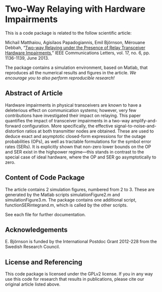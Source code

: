 Two-Way Relaying with Hardware Impairments
==================

This is a code package is related to the follow scientific article:

Michail Matthaiou, Agisilaos Papadogiannis, Emil Björnson, Mérouane Debbah, “[Two-way Relaying under the Presence of Relay Transceiver Hardware Impairments](http://arxiv.org/pdf/1307.2923),” IEEE Communications Letters, vol. 17, no. 6, pp. 1136-1139, June 2013.

The package contains a simulation environment, based on Matlab, that reproduces all the numerical results and figures in the article. *We encourage you to also perform reproducible research!*


## Abstract of Article

Hardware impairments in physical transceivers are known to have a deleterious effect on communication systems;
however, very few contributions have investigated their impact on relaying. This paper quantifies the impact of transceiver impairments in a two-way amplify-and-forward configuration. More specifically, the effective signal-to-noise-and-distortion ratios at both transmitter nodes are obtained. These are used to deduce exact and asymptotic closed-form expressions for the outage probabilities (OPs), as well as tractable formulations for the symbol error rates (SERs). It is explicitly shown that non-zero lower bounds on the OP and SER exist in the highpower regime—this stands in contrast to the special case of ideal hardware, where the OP and SER go asymptotically to zero.


## Content of Code Package

The article contains 2 simulation figures, numbered from 2 to 3. These are generated by the Matlab scripts simulationFigure2.m and simulationFigure3.m. The package contains one additional script, functionSERintegrand.m, which is called by the other scripts.

See each file for further documentation. 


## Acknowledgements

E. Björnson is funded by the International Postdoc Grant 2012-228 from the Swedish Research Council.


## License and Referencing

This code package is licensed under the GPLv2 license. If you in any way use this code for research that results in publications, please cite our original article listed above.
